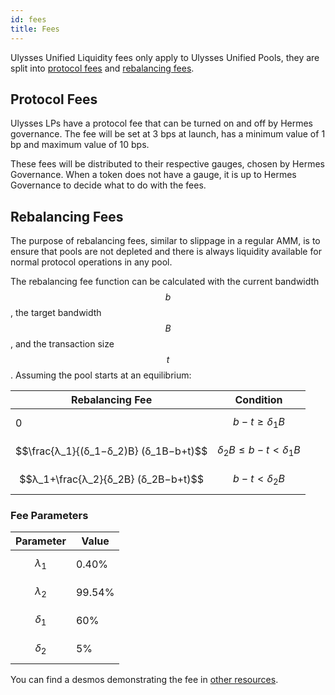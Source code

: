 ```yaml
---
id: fees
title: Fees
---
```


[//]: # (TODO: Add visuals examples)
[//]: # (TODO: Explain positive/negative fee situations and how arbitrageurs can take of advantagement of it)

Ulysses Unified Liquidity fees only apply to Ulysses Unified Pools, they are split into [protocol fees](#protocol-fees) and [rebalancing fees](#rebalancing-fees).

## Protocol Fees

Ulysses LPs have a protocol fee that can be turned on and off by Hermes governance. The fee will be set at 3 bps at launch, has a minimum value of 1 bp and maximum value of 10 bps.

These fees will be distributed to their respective gauges, chosen by Hermes Governance. When a token does not have a gauge, it is up to Hermes Governance to decide what to do with the fees.

## Rebalancing Fees

The purpose of rebalancing fees, similar to slippage in a regular AMM, is to ensure that pools are not depleted and there is always liquidity available for normal protocol operations in any pool.

The rebalancing fee function can be calculated with the current bandwidth $$b$$, the target bandwidth $$B$$, and the transaction size $$t$$. Assuming the pool starts at an equilibrium:

| Rebalancing Fee                           | Condition         |
|-------------------------------------------|-------------------|
| 0                                         | $$b−t≥δ_1​B$$      |
| $$\frac{λ_1}{(δ_1​−δ_2​)B​​} (δ_1​B−b+t)$$     | $$δ_2​B≤b−t<δ_1​B​$$ |
| $$λ_1+\frac{λ_2}{δ_2​B​​} (δ_2​B−b+t)$$       | $$b−t<δ_2​B​​$$      |

### Fee Parameters

| Parameter | Value  |
|-----------|--------|
| $$λ_1$$   | 0.40%  |
| $$λ_2$$   | 99.54% |
| $$δ_1$$   | 60%    |
| $$δ_2$$   | 5%     |

You can find a desmos demonstrating the fee in [other resources](../resources/other).
